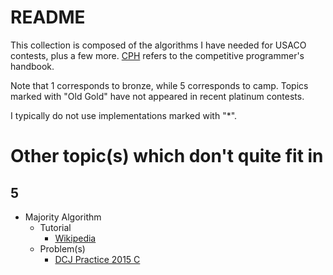 # README

This collection is composed of the algorithms I have needed for USACO contests, plus a few more. [CPH](https://cses.fi/book.pdf) refers to the competitive programmer's handbook.

Note that 1 corresponds to bronze, while 5 corresponds to camp. Topics marked with "Old Gold" have not appeared in recent platinum contests.

I typically do not use implementations marked with "*".

# Other topic(s) which don't quite fit in

## 5
  * Majority Algorithm
    * Tutorial
      * [Wikipedia](https://en.wikipedia.org/wiki/Boyer%E2%80%93Moore_majority_vote_algorithm)
    * Problem(s)
      * [DCJ Practice 2015 C](https://code.google.com/codejam/contest/4264486/dashboard#s=p2)
